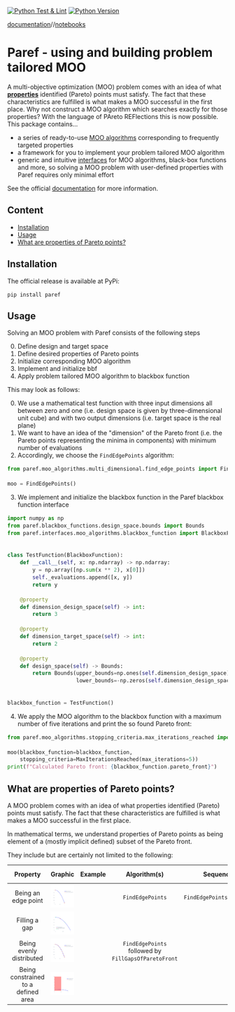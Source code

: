 [![Python Test & Lint](https://github.com/nicolaipalm/paref/actions/workflows/python-test.yml/badge.svg)](https://github.com/nicolaipalm/paref/actions/workflows/python-test.yml)
[![Python Version](https://img.shields.io/badge/python-3.9+-blue.svg?style=plastic)](https://www.python.org/downloads/)

[documentation](https://paref.readthedocs.io/en/latest/)//[notebooks](https://github.com/nicolaipalm/paref/tree/main/docs/notebooks)

# Paref - using and building problem tailored MOO

A multi-objective optimization (MOO) problem comes with an idea of what **[
properties](#what-are-properties-of-pareto-points)** identified (Pareto) points must satisfy.
The fact that these characteristics are fulfilled is what makes a MOO successful in the first place.
Why not construct a MOO algorithm which searches exactly for those properties?
With the language of PAreto REFlections this is now possible.
This package contains...

- a series of ready-to-use [MOO algorithms](https://github.com/nicolaipalm/paref/tree/main/paref/moo_algorithms)
  corresponding to frequently targeted properties
- a framework for you to implement your problem tailored MOO algorithm
- generic and intuitive [interfaces](https://github.com/nicolaipalm/paref/tree/main/paref/interfaces) for MOO
  algorithms, black-box functions and more, so solving a MOO problem with user-defined properties with Paref requires
  only minimal effort

See the official [documentation](https://paref.readthedocs.io/en/latest/) for more information.

## Content

- [Installation](#installation)
- [Usage](#usage)
- [What are properties of Pareto points?](#what-are-properties-of-pareto-points)

## Installation

The official release is available at PyPi:

```
pip install paref
```

## Usage

Solving an MOO problem with Paref consists of the following steps

0. Define design and target space
1. Define desired properties of Pareto points
2. Initialize corresponding MOO algorithm
3. Implement and initialize bbf
4. Apply problem tailored MOO algorithm to blackbox function

This may look as follows:

0. We use a mathematical test function with three input dimensions all between zero and one (i.e. design space is given
   by three-dimensional unit cube) and with two output dimensions (i.e. target space is the real plane)
1. We want to have an idea of the "dimension" of the Pareto front (i.e. the Pareto points representing the minima in
   components) with minimum number of evaluations
2. Accordingly, we choose the ``FindEdgePoints`` algorithm:

```python
from paref.moo_algorithms.multi_dimensional.find_edge_points import FindEdgePoints

moo = FindEdgePoints()
```

3. We implement and initialize the blackbox function in the Paref blackbox function interface

```python
import numpy as np
from paref.blackbox_functions.design_space.bounds import Bounds
from paref.interfaces.moo_algorithms.blackbox_function import BlackboxFunction


class TestFunction(BlackboxFunction):
    def __call__(self, x: np.ndarray) -> np.ndarray:
        y = np.array([np.sum(x ** 2), x[0]])
        self._evaluations.append([x, y])
        return y

    @property
    def dimension_design_space(self) -> int:
        return 3

    @property
    def dimension_target_space(self) -> int:
        return 2

    @property
    def design_space(self) -> Bounds:
        return Bounds(upper_bounds=np.ones(self.dimension_design_space),
                      lower_bounds=-np.zeros(self.dimension_design_space))


blackbox_function = TestFunction()
```

4. We apply the MOO algorithm to the blackbox function with a maximum number of five iterations and print the so found
   Pareto front:

```python
from paref.moo_algorithms.stopping_criteria.max_iterations_reached import MaxIterationsReached

moo(blackbox_function=blackbox_function,
    stopping_criteria=MaxIterationsReached(max_iterations=5))
print(f"Calculated Pareto front: {blackbox_function.pareto_front}")
```

## What are properties of Pareto points?

A MOO problem comes with an idea of what properties identified (Pareto) points must satisfy.
The fact that these characteristics are fulfilled is what makes a MOO successful in the first place.

In mathematical terms, we understand properties of Pareto points as being element of a
(mostly implicit defined) subset of the Pareto front.

They include but are certainly not limited to the following:

|              Property               |                                       Graphic                                        | Example |                       Algorithm(s)                       |          Sequence          |  Pareto reflection  |
|:-----------------------------------:|:------------------------------------------------------------------------------------:|:-------:|:--------------------------------------------------------:|:--------------------------:|:-------------------:|
|         Being an edge point         |     ![Edge point](./docs/graphics/plots/reflections/FindEdgePointsSequence.svg)      |         |                    ``FindEdgePoints``                    | ``FindEdgePointsSequence`` |                     |
|            Filling a gap            |             ![Fill gap](./docs/graphics/plots/reflections/FillGap2D.svg)             |         |                                                          |                            |     ``FillGap``     |
|      Being evenly distributed       | ![Edge point](./docs/graphics/plots/reflections/FillGapsOfParetoFrontSequence2D.svg) |         | ``FindEdgePoints`` followed by ``FillGapsOfParetoFront`` |                            |                     |
| Being constrained to a defined area |          ![Fill gap](./docs/graphics/plots/reflections/RestrictByPoint.svg)          |         |                                                          |                            | ``RestrictByPoint`` |
